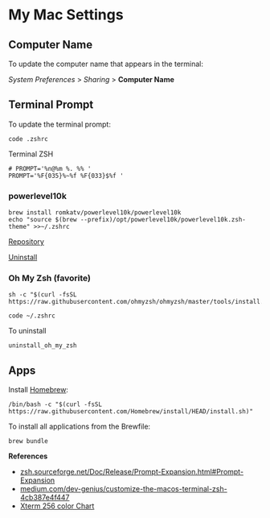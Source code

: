 # My Mac Settings

## Computer Name

To update the computer name that appears in the terminal:

_System Preferences_ > _Sharing_ > __Computer Name__

## Terminal Prompt

To update the terminal prompt:

```script
code .zshrc
```

Terminal ZSH

```script
# PROMPT='%n@%m %. %% '
PROMPT='%F{035}%~%f %F{033}$%f '
```

### powerlevel10k

```script
brew install romkatv/powerlevel10k/powerlevel10k
echo "source $(brew --prefix)/opt/powerlevel10k/powerlevel10k.zsh-theme" >>~/.zshrc
```

[Repository](https://github.com/romkatv/powerlevel10k)

[Uninstall](https://github.com/romkatv/powerlevel10k/blob/master/README.md#how-do-i-uninstall-powerlevel10k)

### Oh My Zsh (favorite)

```script
sh -c "$(curl -fsSL https://raw.githubusercontent.com/ohmyzsh/ohmyzsh/master/tools/install.sh)"
```

```script
code ~/.zshrc
```

To uninstall

```script
uninstall_oh_my_zsh
```

## Apps

Install [Homebrew](https://brew.sh/):

```script
/bin/bash -c "$(curl -fsSL https://raw.githubusercontent.com/Homebrew/install/HEAD/install.sh)"
```

To install all applications from the Brewfile:

```
brew bundle
```

__References__

- [zsh.sourceforge.net/Doc/Release/Prompt-Expansion.html#Prompt-Expansion](http://zsh.sourceforge.net/Doc/Release/Prompt-Expansion.html#Prompt-Expansion)
- [medium.com/dev-genius/customize-the-macos-terminal-zsh-4cb387e4f447](https://medium.com/dev-genius/customize-the-macos-terminal-zsh-4cb387e4f447)
- [Xterm 256 color Chart](https://upload.wikimedia.org/wikipedia/commons/1/15/Xterm_256color_chart.svg)
